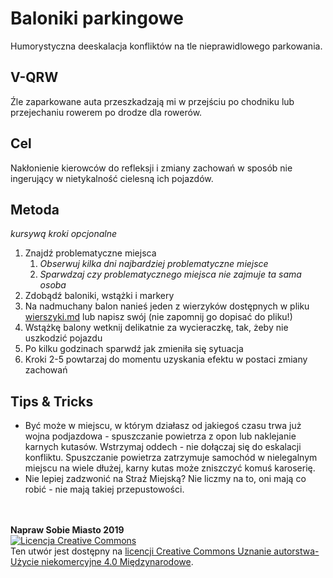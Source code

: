 # Baloniki parkingowe
Humorystyczna deeskalacja konfliktów na tle nieprawidlowego parkowania.

## V-QRW

Źle zaparkowane auta przeszkadzają mi w przejściu po chodniku lub przejechaniu rowerem po drodze dla rowerów.

## Cel

Nakłonienie kierowców do refleksji i zmiany zachowań w sposób nie ingerujący w nietykalność cielesną ich pojazdów.

## Metoda

_kursywą kroki opcjonalne_

1. Znajdź problematyczne miejsca
   1. _Obserwuj kilka dni najbardziej problematyczne miejsce_
   1. _Sparwdzaj czy problematycznego miejsca nie zajmuje ta sama osoba_
2. Zdobądź baloniki, wstążki i markery
3. Na nadmuchany balon nanieś jeden z wierzyków dostępnych w pliku [wierszyki.md](https://github.com/napraw-sobie-miasto/baloniki-parkingowe/blob/master/wierszyki.md) lub napisz swój (nie zapomnij go dopisać do pliku!)
4. Wstążkę balony wetknij delikatnie za wycieraczkę, tak, żeby nie uszkodzić pojazdu
5. Po kilku godzinach sparwdź jak zmieniła się sytuacja
6. Kroki 2-5 powtarzaj do momentu uzyskania efektu w postaci zmiany zachowań

## Tips & Tricks

* Być może w miejscu, w którym działasz od jakiegoś czasu trwa już wojna podjazdowa - spuszczanie powietrza z opon lub naklejanie karnych kutasów. Wstrzymaj oddech - nie dołączaj się do eskalacji konfliktu. Spuszczanie powietrza zatrzymuje samochód w nielegalnym miejscu na wiele dłużej, karny kutas może zniszczyć komuś karoserię.
* Nie lepiej zadzwonić na Straż Miejską? Nie liczmy na to, oni mają co robić - nie mają takiej przepustowości.



<br/><br/>**Napraw Sobie Miasto 2019**<br/>
<a rel="license" href="http://creativecommons.org/licenses/by-nc/4.0/"><img alt="Licencja Creative Commons" style="border-width:0" src="https://i.creativecommons.org/l/by-nc/4.0/88x31.png" /></a><br />Ten utwór jest dostępny na <a rel="license" href="http://creativecommons.org/licenses/by-nc/4.0/">licencji Creative Commons Uznanie autorstwa-Użycie niekomercyjne 4.0 Międzynarodowe</a>.
